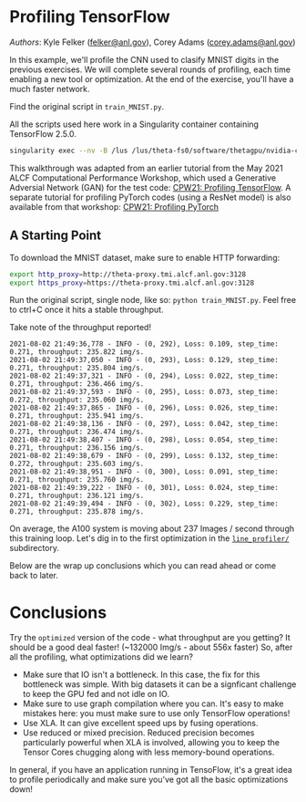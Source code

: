 # Profiling TensorFlow

_Authors_: Kyle Felker (felker@anl.gov), Corey Adams (corey.adams@anl.gov)



In this example, we'll profile the CNN used to clasify MNIST digits in the previous
exercises. We will complete several rounds of profiling, each time enabling a new tool or
optimization.  At the end of the exercise, you'll have a much faster network.

Find the original script in `train_MNIST.py`.

All the scripts used here work in a Singularity container containing TensorFlow 2.5.0. 

```bash
singularity exec --nv -B /lus /lus/theta-fs0/software/thetagpu/nvidia-containers/tensorflow2/tf2_21.06-py3.simg bash
```

This walkthrough was adapted from an earlier tutorial from the May 2021 ALCF Computational Performance Workshop, which used a Generative Adversial Network (GAN) for the test code: [CPW21: Profiling TensorFlow](https://github.com/argonne-lcf/CompPerfWorkshop-2021/tree/main/09_profiling_frameworks/TensorFlow).
A separate tutorial for profiling PyTorch codes (using a ResNet model) is also available from that workshop: [CPW21: Profiling PyTorch](https://github.com/argonne-lcf/CompPerfWorkshop-2021/tree/main/09_profiling_frameworks/PyTorchProfiler)


## A Starting Point

To download the MNIST dataset, make sure to enable HTTP forwarding:
```bash
export http_proxy=http://theta-proxy.tmi.alcf.anl.gov:3128
export https_proxy=https://theta-proxy.tmi.alcf.anl.gov:3128
```

Run the original script, single node, like so: `python train_MNIST.py`.  Feel free to ctrl+C once it hits a stable throughput.

Take note of the throughput reported!

```
2021-08-02 21:49:36,778 - INFO - (0, 292), Loss: 0.109, step_time: 0.271, throughput: 235.822 img/s.
2021-08-02 21:49:37,050 - INFO - (0, 293), Loss: 0.129, step_time: 0.271, throughput: 235.804 img/s.
2021-08-02 21:49:37,321 - INFO - (0, 294), Loss: 0.022, step_time: 0.271, throughput: 236.466 img/s.
2021-08-02 21:49:37,593 - INFO - (0, 295), Loss: 0.073, step_time: 0.272, throughput: 235.060 img/s.
2021-08-02 21:49:37,865 - INFO - (0, 296), Loss: 0.026, step_time: 0.271, throughput: 235.941 img/s.
2021-08-02 21:49:38,136 - INFO - (0, 297), Loss: 0.042, step_time: 0.271, throughput: 236.474 img/s.
2021-08-02 21:49:38,407 - INFO - (0, 298), Loss: 0.054, step_time: 0.271, throughput: 236.156 img/s.
2021-08-02 21:49:38,679 - INFO - (0, 299), Loss: 0.132, step_time: 0.272, throughput: 235.603 img/s.
2021-08-02 21:49:38,951 - INFO - (0, 300), Loss: 0.091, step_time: 0.271, throughput: 235.760 img/s.
2021-08-02 21:49:39,222 - INFO - (0, 301), Loss: 0.024, step_time: 0.271, throughput: 236.121 img/s.
2021-08-02 21:49:39,494 - INFO - (0, 302), Loss: 0.229, step_time: 0.271, throughput: 235.878 img/s.
```

On average, the A100 system is moving about 237 Images / second through this training loop.  Let's dig in to the first optimization in the [`line_profiler/`](./line_profiler/) subdirectory.

Below are the wrap up conclusions which you can read ahead or come back to later.

# Conclusions

Try the `optimized` version of the code - what throughput are you getting?  It should be a good deal faster! (~132000 Img/s - about 556x faster)  So, after all the profiling, what optimizations did we learn?

 - Make sure that IO isn't a bottleneck.  In this case, the fix for this bottleneck was simple.  With big datasets it can be a signficant challenge to keep the GPU fed and not idle on IO.
 - Make sure to use graph compilation where you can.  It's easy to make mistakes here: you must make sure to use only TensorFlow operations!
 - Use XLA.  It can give excellent speed ups by fusing operations.
 - Use reduced or mixed precision. Reduced precision becomes particularly powerful when XLA is involved, allowing you to keep the Tensor Cores chugging along with less memory-bound operations.

In general, if you have an application running in TensoFlow, it's a great idea to profile periodically and make sure you've got all the basic optimizations down!
